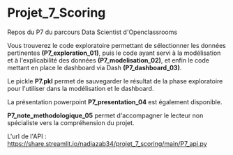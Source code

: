 # Projet_7_Scoring
Repos du P7 du parcours Data Scientist d'Openclassrooms

Vous trouverez le code exploratoire permettant de sélectionner les données pertinentes **(P7_exploration_01)**, puis le code ayant servi à la modélisation et à l'explicabilité des données **(P7_modelisation_02)**, et enfin le code mettant en place le dashboard via Dash **(P7_dashboard_03)**.

Le pickle **P7.pkl** permet de sauvegarder le résultat de la phase exploratoire pour l'utiliser dans la modélisation et le dashboard.

La présentation powerpoint **P7_presentation_04** est également disponible.

**P7_note_methodologique_05** permet d'accompagner le lecteur non spécialiste vers la compréhension du projet.

L'url de l'API : https://share.streamlit.io/nadiazab34/projet_7_scoring/main/P7_api.py
